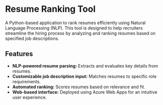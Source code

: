 # Resume Ranking Tool

A Python-based application to rank resumes efficiently using Natural Language Processing (NLP). This tool is designed to help recruiters streamline the hiring process by analyzing and ranking resumes based on specified job descriptions.

## Features

- **NLP-powered resume parsing:** Extracts and evaluates key details from resumes.
- **Customizable job description input:** Matches resumes to specific role requirements.
- **Automated ranking:** Scores resumes based on relevance and fit.
- **Web-based interface:** Deployed using Azure Web Apps for an intuitive user experience.

